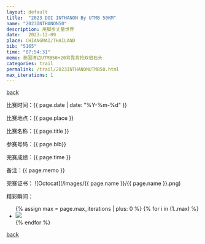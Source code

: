 ```yaml
---
layout: default
title:  "2023 DOI INTHANON By UTMB 50KM"
name: "2023INTHANON50"
description: 用脚步丈量世界
date:   2023-12-09
place: CHIANGMAI/THAILAND
bib: "5165"
time: "07:54:31"
memo: 泰国清迈UTMB50+20背靠背抢双倍石头
categories: trail
permalink: /trail/2023INTHANONUTMB50.html
max_iterations: 1
---
```

[back](/trail)

比赛时间：{{ page.date | date: "%Y-%m-%d" }}

比赛地点：{{ page.place }}

比赛名称：{{ page.title }}

参赛号码：{{ page.bib}}

完赛成绩：{{ page.time }}

备注：{{ page.memo }}

完赛证书：
![Octocat](/images/{{ page.name }}/{{ page.name }}.png)

精彩瞬间：
<ul>
{% assign max = page.max_iterations | plus: 0 %}
{% for i in (1..max) %}
    <li><img src="/images/{{ page.name }}/{{ page.name }}-{{ i }}.jpeg"></li>
{% endfor %}
</ul>

[back](/trail)
